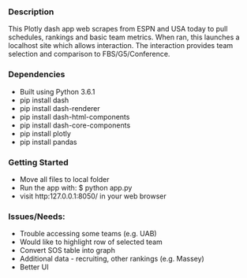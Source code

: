 ### Description
This Plotly dash app web scrapes from ESPN and USA today to pull schedules, rankings and basic team metrics. 
When ran, this launches a localhost site which allows interaction. The interaction provides team selection and comparison 
to FBS/G5/Conference.

### Dependencies
* Built using Python 3.6.1
* pip install dash
* pip install dash-renderer
* pip install dash-html-components
* pip install dash-core-components
* pip install plotly
* pip install pandas

### Getting Started
* Move all files to local folder
* Run the app with: $ python app.py
* visit http:127.0.0.1:8050/ in your web browser

### Issues/Needs:
* Trouble accessing some teams (e.g. UAB)
* Would like to highlight row of selected team
* Convert SOS table into graph
* Additional data - recruiting, other rankings (e.g. Massey)
* Better UI

